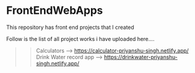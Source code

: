 # FrontEndWebApps
This repository has front end projects that I created

Follow is the list of all project works i have uploaded here....
>> Calculators --> https://calculator-priyanshu-singh.netlify.app/
>> Drink Water record app --> https://drinkwater-priyanshu-singh.netlify.app/

